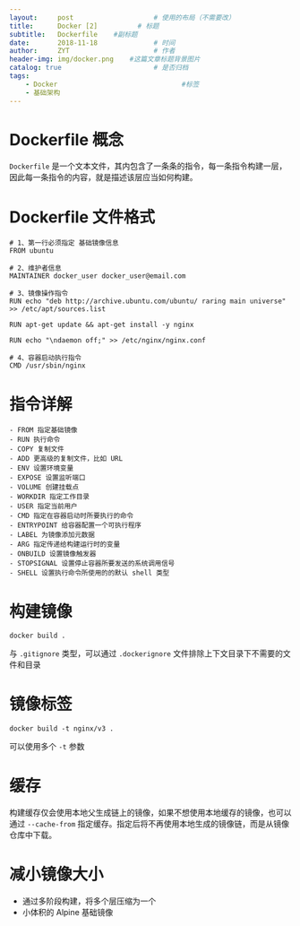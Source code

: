 ```yaml
---
layout:     post                    # 使用的布局（不需要改）
title:      Docker [2]          # 标题 
subtitle:   Dockerfile    #副标题
date:       2018-11-18              # 时间
author:     ZYT                     # 作者
header-img: img/docker.png    #这篇文章标题背景图片
catalog: true                       # 是否归档
tags:
    - Docker                               #标签
    - 基础架构
---
```


# Dockerfile 概念

`Dockerfile` 是一个文本文件，其内包含了一条条的指令，每一条指令构建一层，因此每一条指令的内容，就是描述该层应当如何构建。

# Dockerfile 文件格式

```
# 1、第一行必须指定 基础镜像信息
FROM ubuntu

# 2、维护者信息
MAINTAINER docker_user docker_user@email.com

# 3、镜像操作指令
RUN echo "deb http://archive.ubuntu.com/ubuntu/ raring main universe" >> /etc/apt/sources.list

RUN apt-get update && apt-get install -y nginx

RUN echo "\ndaemon off;" >> /etc/nginx/nginx.conf

# 4、容器启动执行指令
CMD /usr/sbin/nginx
```

# 指令详解

```
- FROM 指定基础镜像
- RUN 执行命令
- COPY 复制文件
- ADD 更高级的复制文件，比如 URL
- ENV 设置环境变量
- EXPOSE 设置监听端口
- VOLUME 创建挂载点
- WORKDIR 指定工作目录
- USER 指定当前用户
- CMD 指定在容器启动时所要执行的命令
- ENTRYPOINT 给容器配置一个可执行程序
- LABEL 为镜像添加元数据
- ARG 指定传递给构建运行时的变量
- ONBUILD 设置镜像触发器
- STOPSIGNAL 设置停止容器所要发送的系统调用信号
- SHELL 设置执行命令所使用的的默认 shell 类型
```

# 构建镜像

```
docker build .
```

与 `.gitignore` 类型，可以通过 `.dockerignore` 文件排除上下文目录下不需要的文件和目录

# 镜像标签

```
docker build -t nginx/v3 .
```

可以使用多个 `-t` 参数

# 缓存

构建缓存仅会使用本地父生成链上的镜像，如果不想使用本地缓存的镜像，也可以通过 `--cache-from` 指定缓存。指定后将不再使用本地生成的镜像链，而是从镜像仓库中下载。

# 减小镜像大小

- 通过多阶段构建，将多个层压缩为一个
- 小体积的 Alpine 基础镜像

